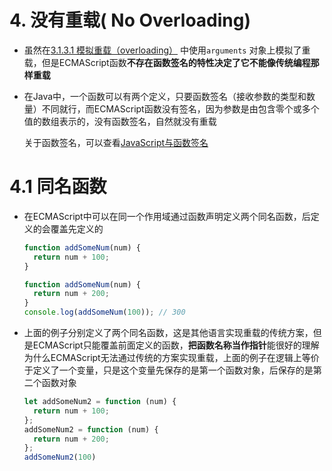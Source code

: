 # 4. 没有重载( No Overloading)

- 虽然在[3.1.3.1 模拟重载（overloading）](3%20%E7%90%86%E8%A7%A3%E5%8F%82%E6%95%B0%EF%BC%88understanding%20arguments%EF%BC%89.md) 中使用`arguments` 对象上模拟了重载，但是ECMAScript函数**不存在函数签名的特性决定了它不能像传统编程那样重载**
- 在Java中，一个函数可以有两个定义，只要函数签名（接收参数的类型和数量）不同就行，而ECMAScript函数没有签名，因为参数是由包含零个或多个值的数组表示的，没有函数签名，自然就没有重载
    
    关于函数签名，可以查看[JavaScript与函数签名](../../JavaScript%E5%B0%8F%E8%AE%A1/JavaScript%E4%B8%8E%E5%87%BD%E6%95%B0%E7%AD%BE%E5%90%8D.md) 
    

# 4.1 同名函数

- 在ECMAScript中可以在同一个作用域通过函数声明定义两个同名函数，后定义的会覆盖先定义的
    
    ```jsx
    function addSomeNum(num) {
      return num + 100;
    }
    
    function addSomeNum(num) {
      return num + 200;
    }
    console.log(addSomeNum(100)); // 300
    ```
    
- 上面的例子分别定义了两个同名函数，这是其他语言实现重载的传统方案，但是ECMAScript只能覆盖前面定义的函数，**把函数名称当作指针**能很好的理解为什么ECMAScript无法通过传统的方案实现重载，上面的例子在逻辑上等价于定义了一个变量，只是这个变量先保存的是第一个函数对象，后保存的是第二个函数对象
    
    ```jsx
    let addSomeNum2 = function (num) {
      return num + 100;
    };
    addSomeNum2 = function (num) {
      return num + 200;
    };
    addSomeNum2(100)
    ```